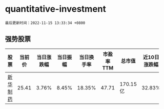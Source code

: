 # quantitative-investment

`最后更新时间：2022-11-15 13:33:34 +0800`

## 强势股票

|股票|当前价|当日涨跌幅|当日振幅|当日换手率|市盈率TTM|总市值|近10日涨跌幅|
|----|----|----|----|----|----|----|----|
|[新华制药](https://xueqiu.com/S/SZ000756)|25.41|3.76%|8.45%|18.35%|47.71|170.15亿|32.83%|
